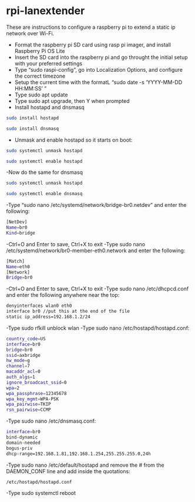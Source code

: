 # rpi-lanextender
These are instructions to configure a raspberry pi to extend a static ip network over Wi-Fi.
- Format the raspberry pi SD card using rasp pi imager, and install Raspberry Pi OS Lite
- Insert the SD card into the raspberry pi and go throught the initial setup with your preferred settings
- Type “sudo raspi-config”, go into Localization Options, and configure the correct timezone
- Setup the current time with the formatL “sudo date -s ‘YYYY-MM-DD HH:MM:SS’ ”
- Type sudo apt update
- Type sudo apt upgrade, then Y when prompted
- Install hostapd and dnsmasq
```bash
sudo install hostapd
```
```bash
sudo install dnsmasq
```
- Unmask and enable hostapd so it starts on boot:
```bash
sudo systemctl unmask hostapd
```
```bash
sudo systemctl enable hostapd
```
-Now do the same for dnsmasq
```bash
sudo systemctl unmask hostapd
```
```bash
sudo systemctl enable dnsmasq
```
-Type “sudo nano /etc/systemd/network/bridge-br0.netdev” and enter the following:
```bash
[NetDev]
Name=br0
Kind=bridge
```
-Ctrl+O and Enter to save, Ctrl+X to exit
-Type sudo nano /etc/systemd/network/br0-member-eth0.network and enter the following:
```bash
[Match]
Name=eth0
[Network]
Bridge=br0
```
-Ctrl+O and Enter to save, Ctrl+X to exit
-Type sudo nano /etc/dhcpcd.conf and enter the following anywhere near the top:
```bash
denyinterfaces wlan0 eth0 
interface br0 //put this at the end of the file
static ip_address=192.168.1.2/24
```
-Type sudo rfkill unblock wlan
-Type sudo nano /etc/hostapd/hostapd.conf:
```bash
country_code=US
interface=br0
bridge=br0
ssid=axbridge
hw_mode=g
channel=7
macaddr_acl=0
auth_algs=1
ignore_broadcast_ssid=0
wpa=2
wpa_passphrase=12345678
wpa_key_mgmt=WPA-PSK
wpa_pairwise=TKIP
rsn_pairwise=CCMP
```
-Type sudo nano /etc/dnsmasq.conf:
```bash
interface=br0
bind-dynamic
domain-needed
bogus-priv
dhcp-range=192.168.1.81,192.168.1.254,255.255.255.0,24h
```
-Type sudo nano /etc/default/hostapd and remove the # from the DAEMON_CONF line and add inside the quotations:
```bash
/etc/hostapd/hostapd.conf
```
-Type sudo systemctl reboot
